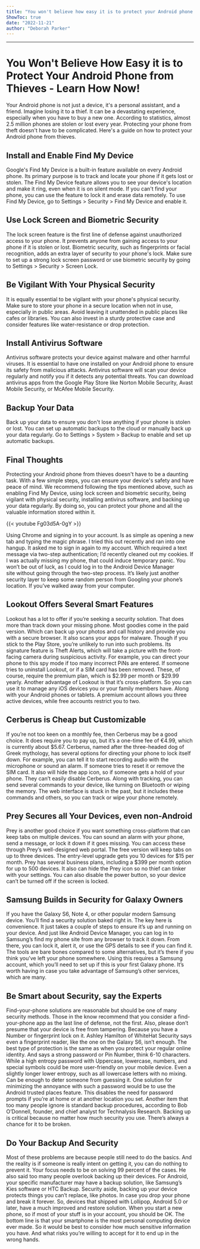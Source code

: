 ```yaml
---
title: "You won't believe how easy it is to protect your Android phone from thieves - learn how now!"
ShowToc: true 
date: "2022-11-21"
author: "Deborah Parker"
---
```

*****
# You Won't Believe How Easy it is to Protect Your Android Phone from Thieves - Learn How Now!

Your Android phone is not just a device, it's a personal assistant, and a friend. Imagine losing it to a thief. It can be a devastating experience, especially when you have to buy a new one. According to statistics, almost 2.5 million phones are stolen or lost every year. Protecting your phone from theft doesn't have to be complicated. Here's a guide on how to protect your Android phone from thieves.

## Install and Enable Find My Device 

Google's Find My Device is a built-in feature available on every Android phone. Its primary purpose is to track and locate your phone if it gets lost or stolen. The Find My Device feature allows you to see your device's location and make it ring, even when it is on silent mode. If you can't find your phone, you can use the feature to lock it and erase data remotely. To use Find My Device, go to Settings > Security > Find My Device and enable it. 

## Use Lock Screen and Biometric Security 

The lock screen feature is the first line of defense against unauthorized access to your phone. It prevents anyone from gaining access to your phone if it is stolen or lost. Biometric security, such as fingerprints or facial recognition, adds an extra layer of security to your phone's lock. Make sure to set up a strong lock screen password or use biometric security by going to Settings > Security > Screen Lock. 

## Be Vigilant With Your Physical Security

It is equally essential to be vigilant with your phone's physical security. Make sure to store your phone in a secure location when not in use, especially in public areas. Avoid leaving it unattended in public places like cafes or libraries. You can also invest in a sturdy protective case and consider features like water-resistance or drop protection. 

## Install Antivirus Software 

Antivirus software protects your device against malware and other harmful viruses. It is essential to have one installed on your Android phone to ensure its safety from malicious attacks. Antivirus software will scan your device regularly and notify you if it detects any potential threats. You can download antivirus apps from the Google Play Store like Norton Mobile Security, Avast Mobile Security, or McAfee Mobile Security. 

## Backup Your Data 

Back up your data to ensure you don't lose anything if your phone is stolen or lost. You can set up automatic backups to the cloud or manually back up your data regularly. Go to Settings > System > Backup to enable and set up automatic backups. 

## Final Thoughts 

Protecting your Android phone from thieves doesn't have to be a daunting task. With a few simple steps, you can ensure your device's safety and have peace of mind. We recommend following the tips mentioned above, such as enabling Find My Device, using lock screen and biometric security, being vigilant with physical security, installing antivirus software, and backing up your data regularly. By doing so, you can protect your phone and all the valuable information stored within it.

{{< youtube Fg03d5A-0gY >}} 



Using Chrome and signing in to your account. Is as simple as opening a new tab and typing the magic phrase. I tried this out recently and ran into one hangup. It asked me to sign in again to my account. Which required a text message via two-step authentication; I’d recently cleaned out my cookies. If I was actually missing my phone, that could induce temporary panic. You won’t be out of luck, as I could log in to the Android Device Manager site without going through the two-step process. It’s likely just another security layer to keep some random person from Googling your phone’s location. If you’ve walked away from your computer.

 
## Lookout Offers Several Smart Features


Lookout has a lot to offer if you’re seeking a security solution. That does more than track down your missing phone. Most goodies come in the paid version. Which can back up your photos and call history and provide you with a secure browser. It also scans your apps for malware. Though if you stick to the Play Store, you’re unlikely to run into such problems.
Its signature feature is Theft Alerts, which will take a picture with the front-facing camera during suspicious activity. For example, you can direct your phone to this spy mode if too many incorrect PiNs are entered. If someone tries to uninstall Lookout, or if a SIM card has been removed. These, of course, require the premium plan, which is $2.99 per month or $29.99 yearly.
Another advantage of Lookout is that it’s cross-platform. So you can use it to manage any iOS devices you or your family members have. Along with your Android phones or tablets. A premium account allows you three active devices, while free accounts restrict you to two.

 
## Cerberus is Cheap but Customizable


If you’re not too keen on a monthly fee, then Cerberus may be a good choice. It does require you to pay up, but it’s a one-time fee of €4.99, which is currently about $5.67.
Cerberus, named after the three-headed dog of Greek mythology, has several options for directing your phone to lock itself down. For example, you can tell it to start recording audio with the microphone or sound an alarm. If someone tries to reset it or remove the SIM card. It also will hide the app icon, so if someone gets a hold of your phone. They can’t easily disable Cerberus. Along with tracking, you can send several commands to your device, like turning on Bluetooth or wiping the memory. The web interface is stuck in the past, but it includes these commands and others, so you can track or wipe your phone remotely.

 
## Prey Secures all Your Devices, even non-Android


Prey is another good choice if you want something cross-platform that can keep tabs on multiple devices. You can sound an alarm with your phone, send a message, or lock it down if it goes missing. You can access these through Prey’s well-designed web portal. The free version will keep tabs on up to three devices. The entry-level upgrade gets you 10 devices for $15 per month. Prey has several business plans, including a $399 per month option for up to 500 devices.
It also can hide the Prey icon so no thief can tinker with your settings. You can also disable the power button, so your device can’t be turned off if the screen is locked.

 
## Samsung Builds in Security for Galaxy Owners


If you have the Galaxy S6, Note 4, or other popular modern Samsung device. You’ll find a security solution baked right in. The key here is convenience. It just takes a couple of steps to ensure it’s up and running on your device. And just like Android Device Manager, you can log in to Samsung’s find my phone site from any browser to track it down. From there, you can lock it, alert it, or use the GPS details to see if you can find it.
The tools are bare bones compared to some alternatives, but it’s there if you think you’ve left your phone somewhere. Using this requires a Samsung account, which you’ll need to set up if this is your first Galaxy phone. It’s worth having in case you take advantage of Samsung’s other services, which are many.

 
## Be Smart about Security, say the Experts


Find-your-phone solutions are reasonable but should be one of many security methods. Those in the know recommend that you consider a find-your-phone app as the last line of defense, not the first. Also, please don’t presume that your device is free from tampering. Because you have a Number or fingerprint lock on it. Ashley Hamilton of WhiteHat Security says even a fingerprint reader, like the one on the Galaxy S6, isn’t enough.
The best type of protection is the same as when you protect your regular online identity. And says a strong password or Pin Number, think 6-10 characters. While a high entropy password with Uppercase, lowercase, numbers, and special symbols could be more user-friendly on your mobile device. Even a slightly longer lower entropy, such as all lowercase letters with no mixing. Can be enough to deter someone from guessing it.
One solution for minimizing the annoyance with such a password would be to use the Android trusted places feature. This disables the need for password prompts if you’re at home or at another location you set. Another item that too many people ignore is standard backup procedures, according to Bob O’Donnell, founder, and chief analyst for Technalysis Research. Backing up is critical because no matter how much security you use. There’s always a chance for it to be broken.

 
## Do Your Backup And Security


Most of these problems are because people still need to do the basics. And the reality is if someone is really intent on getting it, you can do nothing to prevent it. Your focus needs to be on solving 99 percent of the cases. He also said too many people overlook backing up their devices. For Android, your specific manufacturer may have a backup solution, like Samsung’s Kies software or HTC Backup. Security aside, backing up your device protects things you can’t replace, like photos. In case you drop your phone and break it forever.
So, devices that shipped with Lollipop, Android 5.0 or later, have a much improved and restore solution. When you start a new phone, so if most of your stuff is in your account, you should be OK. The bottom line is that your smartphone is the most personal computing device ever made. So it would be best to consider how much sensitive information you have. And what risks you’re willing to accept for it to end up in the wrong hands.





